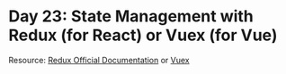 # Day 23: State Management with Redux (for React) or Vuex (for Vue)

Resource: [Redux Official Documentation](https://redux.js.org/introduction/getting-started) or [Vuex](https://vuex.vuejs.org/)
